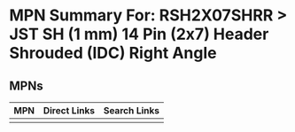 



# MPN Summary For: RSH2X07SHRR > JST SH (1 mm) 14 Pin (2x7) Header Shrouded (IDC) Right Angle

## MPNs
  

|MPN|Direct Links|Search Links|
| :--- | :--- | :--- |
||||
